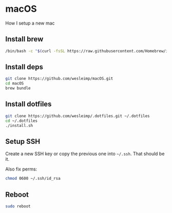 # macOS

How I setup a new mac

## Install brew
```sh
/bin/bash -c "$(curl -fsSL https://raw.githubusercontent.com/Homebrew/install/HEAD/install.sh)"
```

## Install deps
```sh
git clone https://github.com/wesleimp/macOS.git
cd macOS
brew bundle
```

## Install dotfiles
```sh
git clone https://github.com/wesleimp/.dotfiles.git ~/.dotfiles
cd ~/.dotfiles
./install.sh
```

## Setup SSH
Create a new SSH key or copy the previous one into `~/.ssh`. That should be it.

Also fix perms:

```sh
chmod 0600 ~/.ssh/id_rsa
```

## Reboot
```sh
sudo reboot
```
